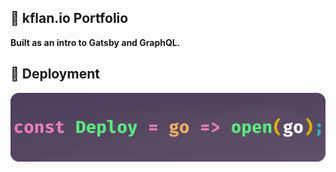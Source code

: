 ## 💫 kflan.io Portfolio

**Built as an intro to Gatsby and GraphQL.**

## 🚀 Deployment

[![View Deployment](./deploy.png)](https://kflan.io)
